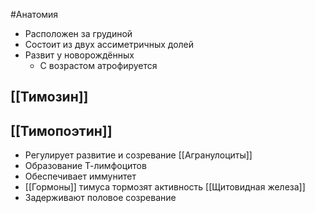 #Анатомия 
- Расположен за грудиной
- Состоит из двух ассиметричных долей
- Развит у новорождённых
	- С возрастом атрофируется
## [[Тимозин]] 
## [[Тимопоэтин]]
- Регулирует развитие и созревание [[Агранулоциты]]
- Образование Т-лимфоцитов
- Обеспечивает иммунитет
- [[Гормоны]] тимуса тормозят активность [[Щитовидная железа]]
- Задерживают половое созревание
